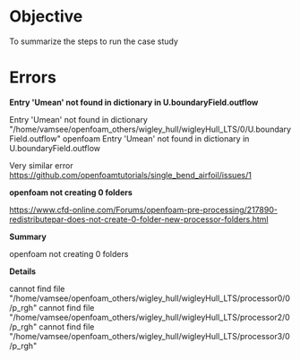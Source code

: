 # Objective

To summarize the steps to run the case study

# Errors

**Entry 'Umean' not found in dictionary in U.boundaryField.outflow**

Entry 'Umean' not found in dictionary "/home/vamsee/openfoam_others/wigley_hull/wigleyHull_LTS/0/U.boundaryField.outflow"
openfoam Entry 'Umean' not found in dictionary in U.boundaryField.outflow

Very similar error
<https://github.com/openfoamtutorials/single_bend_airfoil/issues/1>

**openfoam not creating 0 folders**

<https://www.cfd-online.com/Forums/openfoam-pre-processing/217890-redistributepar-does-not-create-0-folder-new-processor-folders.html>

**Summary**

openfoam not creating 0 folders

**Details**

cannot find file "/home/vamsee/openfoam_others/wigley_hull/wigleyHull_LTS/processor0/0/p_rgh"
cannot find file "/home/vamsee/openfoam_others/wigley_hull/wigleyHull_LTS/processor2/0/p_rgh"
cannot find file "/home/vamsee/openfoam_others/wigley_hull/wigleyHull_LTS/processor3/0/p_rgh"
